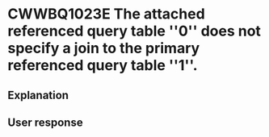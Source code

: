 # CWWBQ1023E The attached referenced query table ''0'' does not specify a join to the primary referenced query table ''1''.

## Explanation

## User response